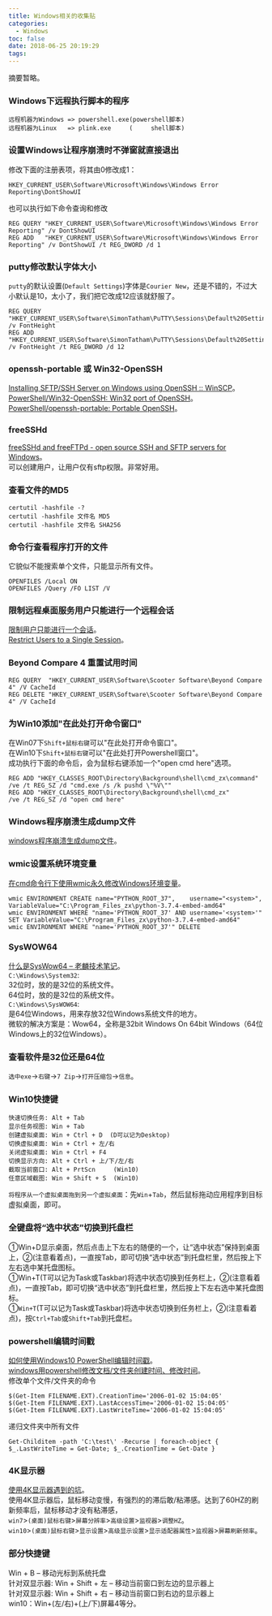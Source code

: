 ```yaml
---
title: Windows相关的收集贴
categories:
  - Windows
toc: false
date: 2018-06-25 20:19:29
tags:
---
```

摘要暂略。
<!-- more -->

### Windows下远程执行脚本的程序  
```
远程机器为Windows => powershell.exe(powershell脚本)
远程机器为Linux   => plink.exe     (     shell脚本)
```

### 设置Windows让程序崩溃时不弹窗就直接退出  
修改下面的注册表项，将其由0修改成1：
```
HKEY_CURRENT_USER\Software\Microsoft\Windows\Windows Error Reporting\DontShowUI
```
也可以执行如下命令查询和修改
```
REG QUERY "HKEY_CURRENT_USER\Software\Microsoft\Windows\Windows Error Reporting" /v DontShowUI
REG ADD   "HKEY_CURRENT_USER\Software\Microsoft\Windows\Windows Error Reporting" /v DontShowUI /t REG_DWORD /d 1
```

### putty修改默认字体大小
`putty`的默认设置(`Default Settings`)字体是`Courier New`，还是不错的，不过大小默认是10，太小了，我们把它改成12应该就舒服了。
```
REG QUERY "HKEY_CURRENT_USER\Software\SimonTatham\PuTTY\Sessions\Default%20Settings" /v FontHeight
REG ADD   "HKEY_CURRENT_USER\Software\SimonTatham\PuTTY\Sessions\Default%20Settings" /v FontHeight /t REG_DWORD /d 12
```

### openssh-portable 或 Win32-OpenSSH
[Installing SFTP/SSH Server on Windows using OpenSSH :: WinSCP](https://winscp.net/eng/docs/guide_windows_openssh_server#configuring_ssh_server)。  
[PowerShell/Win32-OpenSSH: Win32 port of OpenSSH](https://github.com/PowerShell/Win32-OpenSSH)。  
[PowerShell/openssh-portable: Portable OpenSSH](https://github.com/PowerShell/openssh-portable)。

### freeSSHd
[freeSSHd and freeFTPd - open source SSH and SFTP servers for Windows](http://www.freesshd.com/)。  
可以创建用户，让用户仅有sftp权限。非常好用。  

### 查看文件的MD5
```
certutil -hashfile -? 
certutil -hashfile 文件名 MD5
certutil -hashfile 文件名 SHA256
```

### 命令行查看程序打开的文件
它貌似不能搜索单个文件，只能显示所有文件。
```
OPENFILES /Local ON
OPENFILES /Query /FO LIST /V
```

### 限制远程桌面服务用户只能进行一个远程会话
[限制用户只能进行一个会话](https://technet.microsoft.com/zh-cn/library/cc754762.aspx)。  
[Restrict Users to a Single Session](https://docs.microsoft.com/en-us/previous-versions/windows/it-pro/windows-server-2008-R2-and-2008/cc754762(v=ws.11))。  

### Beyond Compare 4 重置试用时间
```
REG QUERY  "HKEY_CURRENT_USER\Software\Scooter Software\Beyond Compare 4" /V CacheId
REG DELETE "HKEY_CURRENT_USER\Software\Scooter Software\Beyond Compare 4" /V CacheId
```

### 为Win10添加"在此处打开命令窗口"
在Win07下`Shift+鼠标右键`可以"在此处打开命令窗口"。  
在Win10下`Shift+鼠标右键`可以"在此处打开Powershell窗口"。  
成功执行下面的命令后，会为鼠标右键添加一个"open cmd here"选项。
```
REG ADD "HKEY_CLASSES_ROOT\Directory\Background\shell\cmd_zx\command" /ve /t REG_SZ /d "cmd.exe /s /k pushd \"%V\""
REG ADD "HKEY_CLASSES_ROOT\Directory\Background\shell\cmd_zx"         /ve /t REG_SZ /d "open cmd here"
```

### Windows程序崩溃生成dump文件
[windows程序崩溃生成dump文件](https://blog.csdn.net/whatday/article/details/47275711)。  

### wmic设置系统环境变量
[在cmd命令行下使用wmic永久修改Windows环境变量](https://blog.csdn.net/qidi_huang/article/details/52634293)。
```
wmic ENVIRONMENT CREATE name="PYTHON_ROOT_37",    username="<system>",     VariableValue="C:\Program_Files_zx\python-3.7.4-embed-amd64"
wmic ENVIRONMENT WHERE "name='PYTHON_ROOT_37' AND username='<system>'" SET VariableValue="C:\Program_Files_zx\python-3.7.4-embed-amd64"
wmic ENVIRONMENT WHERE "name='PYTHON_ROOT_37'" DELETE
```

### SysWOW64
[什么是SysWow64 – 老麟技术笔记](https://blogs.msdn.microsoft.com/tianlin/2011/10/26/syswow64/)。  
`C:\Windows\System32`:  
32位时，放的是32位的系统文件。  
64位时，放的是32位的系统文件。  
`C:\Windows\SysWOW64`:  
是64位Windows，用来存放32位Windows系统文件的地方。  
微软的解决方案是：Wow64，全称是32bit Windows On 64bit Windows（64位Windows上的32位Windows）。  

### 查看软件是32位还是64位
`选中exe`->`右键`->`7 Zip`->`打开压缩包`->`信息`。  

### Win10快捷键
```
快速切换任务: Alt + Tab
显示任务视图: Win + Tab
创建虚拟桌面: Win + Ctrl + D  (D可以记为Desktop)
切换虚拟桌面: Win + Ctrl + 左/右
关闭虚拟桌面: Win + Ctrl + F4
切换显示方向: Alt + Ctrl + 上/下/左/右
截取当前窗口: Alt + PrtScn     (Win10)
任意区域截图: Win + Shift + S  (Win10)
```
`将程序从一个虚拟桌面拖到另一个虚拟桌面`：先`Win`+`Tab`，然后鼠标拖动应用程序到目标虚拟桌面，即可。

### 全键盘将“选中状态”切换到托盘栏
①Win+D显示桌面，然后点击上下左右的随便的一个，让“选中状态”保持到桌面上，②(注意看着点)，一直按Tab，即可切换“选中状态”到托盘栏里，然后按上下左右选中某托盘图标。  
①Win+T(T可以记为Task或Taskbar)将选中状态切换到任务栏上，②(注意看着点)，一直按Tab，即可切换“选中状态”到托盘栏里，然后按上下左右选中某托盘图标。  
①`Win+T`(T可以记为Task或Taskbar)将选中状态切换到任务栏上，②(注意看着点)，按`Ctrl+Tab`或`Shift+Tab`到托盘栏。  

### powershell编辑时间戳
[如何使用Windows10 PowerShell编辑时间戳](http://www.ghost580.com/win10/2017-10-10/22107.html)。  
[windows用powershell修改文档/文件夹创建时间、修改时间](https://blog.csdn.net/u012223913/article/details/72123906)。  
修改单个文件/文件夹的命令
```
$(Get-Item FILENAME.EXT).CreationTime='2006-01-02 15:04:05'
$(Get-Item FILENAME.EXT).LastAccessTime='2006-01-02 15:04:05'
$(Get-Item FILENAME.EXT).LastWriteTime='2006-01-02 15:04:05'
```
递归文件夹中所有文件
```
Get-Childitem -path 'C:\test\' -Recurse | foreach-object { $_.LastWriteTime = Get-Date; $_.CreationTime = Get-Date }
```

### 4K显示器
[使用4K显示器遇到的坑](https://www.cnblogs.com/wei-feng/p/8013183.html)。  
使用4K显示器后，鼠标移动变慢，有强烈的的滞后敢/粘滞感。达到了60HZ的刷新频率后，鼠标移动才没有粘滞感，  
`win7`>`(桌面)鼠标右键`>`屏幕分辨率`>`高级设置`>`监视器`>`调整HZ`。  
`win10`>`(桌面)鼠标右键`>`显示设置`>`高级显示设置`>`显示适配器属性`>`监视器`>`屏幕刷新频率`。  


### 部分快捷键
Win + B – 移动光标到系统托盘  
针对双显示器: Win + Shift + 左 – 移动当前窗口到左边的显示器上  
针对双显示器: Win + Shift + 右 – 移动当前窗口到右边的显示器上  
win10：Win+(左/右)+(上/下)屏幕4等分。  
